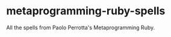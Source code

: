 metaprogramming-ruby-spells
===========================

All the spells from Paolo Perrotta's Metaprogramming Ruby.